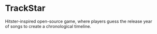 # TrackStar

Hitster-inspired open-source game, where players guess the release year of songs to create a chronological timeline.
